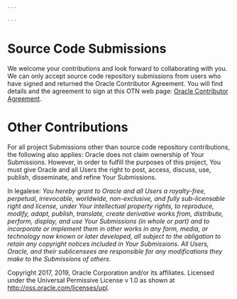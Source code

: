 ```yaml
---

---
```


# Source Code Submissions
We welcome your contributions and look forward to collaborating with you. We can only accept source code repository
submissions from users who have signed and returned the Oracle
Contributor Agreement. You will find details and the agreement to sign at this OTN web page:
[Oracle Contributor Agreement](http://www.oracle.com/technetwork/community/oca-486395.html).

# Other Contributions
For all project Submissions other than source code repository contributions, the following also applies: Oracle does
not claim ownership of Your Submissions. However, in order to fulfill
the purposes of this project, You must give Oracle and all Users
the right to post, access, discuss, use, publish, disseminate, and refine
Your Submissions.

In legalese: *You hereby grant to Oracle and all
Users a royalty-free, perpetual, irrevocable, worldwide, non-exclusive,
and fully sub-licensable right and license, under Your intellectual
property rights, to reproduce, modify, adapt, publish, translate, create
derivative works from, distribute, perform, display, and use Your
Submissions (in whole or part) and to incorporate or implement them in
other works in any form, media, or technology now known or later
developed, all subject to the obligation to retain any copyright notices
included in Your Submissions. All Users, Oracle, and their
sublicensees are responsible for any modifications they make to the
Submissions of others.*

Copyright 2017, 2019, Oracle Corporation and/or its affiliates.
Licensed under the Universal Permissive License v 1.0 as shown at http://oss.oracle.com/licenses/upl.
